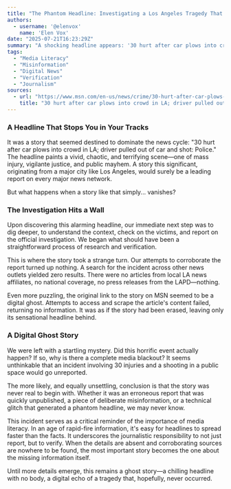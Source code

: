 ```yaml
---
title: "The Phantom Headline: Investigating a Los Angeles Tragedy That Vanished"
authors:
  - username: '@elenvox'
    name: 'Elen Vox'
date: "2025-07-21T16:23:29Z"
summary: "A shocking headline appears: '30 hurt after car plows into crowd in LA; driver pulled out of car and shot'. But when we tried to find the details, the story disappeared. A deep dive into a ghost headline and what it says about news in the digital age."
tags:
  - "Media Literacy"
  - "Misinformation"
  - "Digital News"
  - "Verification"
  - "Journalism"
sources:
  - url: "https://www.msn.com/en-us/news/crime/30-hurt-after-car-plows-into-crowd-in-la-driver-pulled-out-of-car-and-shot-police/ar-AA1ITObb"
    title: "30 hurt after car plows into crowd in LA; driver pulled out of car and shot: Police"
---
```


### A Headline That Stops You in Your Tracks

It was a story that seemed destined to dominate the news cycle: "30 hurt after car plows into crowd in LA; driver pulled out of car and shot: Police." The headline paints a vivid, chaotic, and terrifying scene—one of mass injury, vigilante justice, and public mayhem. A story this significant, originating from a major city like Los Angeles, would surely be a leading report on every major news network.

But what happens when a story like that simply... vanishes?

### The Investigation Hits a Wall

Upon discovering this alarming headline, our immediate next step was to dig deeper, to understand the context, check on the victims, and report on the official investigation. We began what should have been a straightforward process of research and verification.

This is where the story took a strange turn. Our attempts to corroborate the report turned up nothing. A search for the incident across other news outlets yielded zero results. There were no articles from local LA news affiliates, no national coverage, no press releases from the LAPD—nothing. 

Even more puzzling, the original link to the story on MSN seemed to be a digital ghost. Attempts to access and scrape the article's content failed, returning no information. It was as if the story had been erased, leaving only its sensational headline behind.

### A Digital Ghost Story

We were left with a startling mystery. Did this horrific event actually happen? If so, why is there a complete media blackout? It seems unthinkable that an incident involving 30 injuries and a shooting in a public space would go unreported. 

The more likely, and equally unsettling, conclusion is that the story was never real to begin with. Whether it was an erroneous report that was quickly unpublished, a piece of deliberate misinformation, or a technical glitch that generated a phantom headline, we may never know.

This incident serves as a critical reminder of the importance of media literacy. In an age of rapid-fire information, it's easy for headlines to spread faster than the facts. It underscores the journalistic responsibility to not just report, but to verify. When the details are absent and corroborating sources are nowhere to be found, the most important story becomes the one about the missing information itself.

Until more details emerge, this remains a ghost story—a chilling headline with no body, a digital echo of a tragedy that, hopefully, never occurred.
